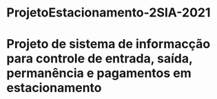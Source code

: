 # ProjetoEstacionamento-2SIA-2021
# Projeto de sistema de informacção para controle de entrada, saída, permanência e pagamentos em estacionamento
